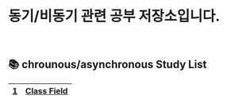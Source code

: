 # 동기/비동기 관련 공부 저장소입니다.

<br>

## 📚 chrounous/asynchronous Study List

| [1](https://github.com/DongWooKim97/Basic-Javascript-Study/tree/master/class/class_field) | [Class Field](https://github.com/DongWooKim97/Basic-Javascript-Study/tree/master/class/class_field) |
| :---------------------------------------------------------------------------------------: | :-------------------------------------------------------------------------------------------------: |

<br>
